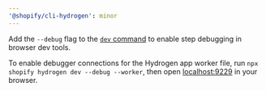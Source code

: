 ```yaml
---
'@shopify/cli-hydrogen': minor
---
```


Add the `--debug` flag to the [`dev` command](https://h2o.fyi/cli#dev) to enable step debugging in browser dev tools.

To enable debugger connections for the Hydrogen app worker file, run `npx shopify hydrogen dev --debug --worker`, then open [localhost:9229](http://localhost:9229) in your browser.
